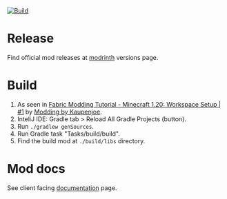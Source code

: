 [![Build](https://github.com/ashwalk33r/minecraft-fabric-commandsspy/actions/workflows/gradle.yml/badge.svg)](https://github.com/ashwalk33r/minecraft-fabric-commandsspy/actions/workflows/gradle.yml)

# Release
Find official mod releases at [modrinth](https://modrinth.com/mod/commandsspy/versions) versions page.

# Build
1. As seen in [Fabric Modding Tutorial - Minecraft 1.20: Workspace Setup | #1](https://www.youtube.com/watch?v=0Pr_iHlVKsI) by [Modding by Kaupenjoe](https://www.youtube.com/@ModdingByKaupenjoe).
1. InteliJ IDE: Gradle tab > Reload All Gradle Projects (button).
1. Run `./gradlew genSources`.
1. Run Gradle task "Tasks/build/build".
1. Find the build mod at `./build/libs` directory. 

# Mod docs
See client facing [documentation](./MOD.md) page.